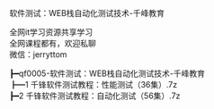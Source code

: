 软件测试：WEB栈自动化测试技术-千峰教育

全网it学习资源共享学习<br>全网课程都有，欢迎私聊<br>微信：jerryttom<br>

┣━qf0005-软件测试：WEB栈自动化测试技术-千峰教育<br> ┣━1 千锋软件测试教程：性能测试（36集）.7z<br> ┣━2 千锋软件测试教程：自动化测试（56集）.7z
